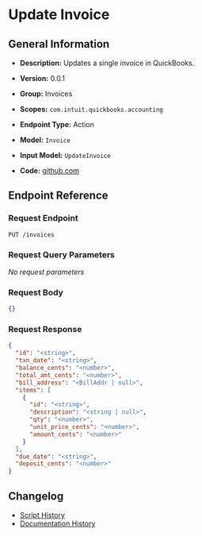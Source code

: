 <!-- BEGIN GENERATED CONTENT -->
# Update Invoice

## General Information

- **Description:** Updates a single invoice in QuickBooks.

- **Version:** 0.0.1
- **Group:** Invoices
- **Scopes:** `com.intuit.quickbooks.accounting`
- **Endpoint Type:** Action
- **Model:** `Invoice`
- **Input Model:** `UpdateInvoice`
- **Code:** [github.com](https://github.com/NangoHQ/integration-templates/tree/main/integrations/quickbooks/actions/update-invoice.ts)


## Endpoint Reference

### Request Endpoint

`PUT /invoices`

### Request Query Parameters

_No request parameters_

### Request Body

```json
{}
```

### Request Response

```json
{
  "id": "<string>",
  "txn_date": "<string>",
  "balance_cents": "<number>",
  "total_amt_cents": "<number>",
  "bill_address": "<BillAddr | null>",
  "items": [
    {
      "id": "<string>",
      "description": "<string | null>",
      "qty": "<number>",
      "unit_price_cents": "<number>",
      "amount_cents": "<number>"
    }
  ],
  "due_date": "<string>",
  "deposit_cents": "<number>"
}
```

## Changelog

- [Script History](https://github.com/NangoHQ/integration-templates/commits/main/integrations/quickbooks/actions/update-invoice.ts)
- [Documentation History](https://github.com/NangoHQ/integration-templates/commits/main/integrations/quickbooks/actions/update-invoice.md)

<!-- END  GENERATED CONTENT -->

